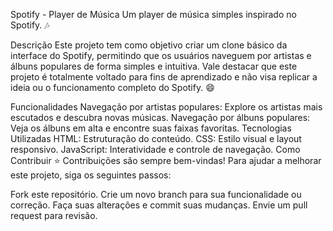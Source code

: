 Spotify - Player de Música
Um player de música simples inspirado no Spotify. 🎶

Descrição
Este projeto tem como objetivo criar um clone básico da interface do Spotify, permitindo que os usuários naveguem por artistas e álbuns populares de forma simples e intuitiva. Vale destacar que este projeto é totalmente voltado para fins de aprendizado e não visa replicar a ideia ou o funcionamento completo do Spotify. 😄


Funcionalidades
Navegação por artistas populares: Explore os artistas mais escutados e descubra novas músicas.
Navegação por álbuns populares: Veja os álbuns em alta e encontre suas faixas favoritas.
Tecnologias Utilizadas
HTML: Estruturação do conteúdo.
CSS: Estilo visual e layout responsivo.
JavaScript: Interatividade e controle de navegação.
Como Contribuir :star:
Contribuições são sempre bem-vindas! Para ajudar a melhorar este projeto, siga os seguintes passos:

Fork este repositório.
Crie um novo branch para sua funcionalidade ou correção.
Faça suas alterações e commit suas mudanças.
Envie um pull request para revisão.


